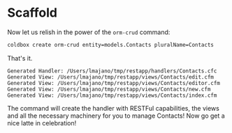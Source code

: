 # Scaffold

Now let us relish in the power of the `orm-crud` command:

```bash
coldbox create orm-crud entity=models.Contacts pluralName=Contacts
```

That's it.

```text
Generated Handler: /Users/lmajano/tmp/restapp/handlers/Contacts.cfc
Generated View: /Users/lmajano/tmp/restapp/views/Contacts/edit.cfm
Generated View: /Users/lmajano/tmp/restapp/views/Contacts/editor.cfm
Generated View: /Users/lmajano/tmp/restapp/views/Contacts/new.cfm
Generated View: /Users/lmajano/tmp/restapp/views/Contacts/index.cfm
```

The command will create the handler with RESTFul capabilities, the views and all the necessary machinery for you to manage Contacts! Now go get a nice latte in celebration!

